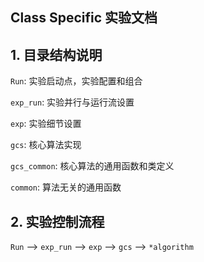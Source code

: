 ## Class Specific 实验文档

## 1. 目录结构说明
`Run`: 实验启动点，实验配置和组合

`exp_run`: 实验并行与运行流设置

`exp`: 实验细节设置

`gcs`: 核心算法实现

`gcs_common`: 核心算法的通用函数和类定义

`common`: 算法无关的通用函数

## 2. 实验控制流程

`Run` --> `exp_run` --> `exp` --> `gcs` --> `*algorithm`
